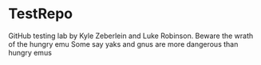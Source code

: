 # TestRepo
GitHub testing lab by Kyle Zeberlein and Luke Robinson.
Beware the wrath of the hungry emu
Some say yaks and gnus are more dangerous than hungry emus
